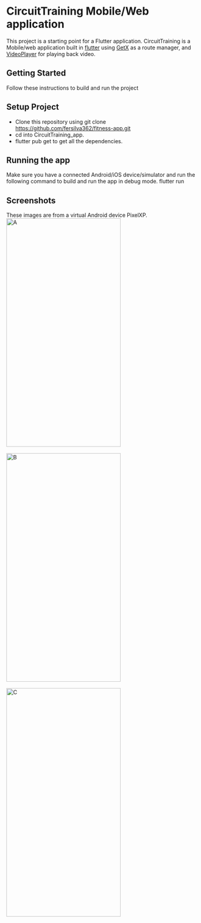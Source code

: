 # CircuitTraining Mobile/Web application

This project is a starting point for a Flutter application. CircuitTraining is a Mobile/web application built in [flutter](https://flutter.dev/?gclid=CjwKCAjw3oqoBhAjEiwA_UaLtjMOM-9oW1E0kgXzdbBEu78dUJy5AziNKSh4F7gr_mlctzlfvtXW6hoCiAcQAvD_BwE&gclsrc=aw.ds) using [GetX](https://pub.dev/packages/get) as a route manager, and [VideoPlayer](https://pub.dev/packages/video_player) for playing back video.

## Getting Started
Follow these instructions to build and run the project

## Setup Project
-	Clone this repository using git clone https://github.com/fersilva362/fitness-app.git 
-	cd into CircuitTraining_app.
-	flutter pub get to get all the dependencies.
  
## Running the app
Make sure you have a connected Android/iOS device/simulator and run the following command to build and run the app in debug mode.
flutter run

## Screenshots 
These images are from a virtual Android device PixelXP.
&nbsp;&nbsp;
<img src="https://github.com/fersilva362/fitness-app/assets/78646102/53223aa0-03c8-4527-a0ec-684eaba98201" alt="A" style="height: 600px; width:300px;"/>&nbsp;&nbsp;

<img src="https://github.com/fersilva362/fitness-app/assets/78646102/43059b74-e5c6-47ef-a7c9-392cfe175869" alt="B" style="height: 600px; width:300px;"/>&nbsp;&nbsp;

<img src="https://github.com/fersilva362/fitness-app/assets/78646102/9eddb3a0-2459-4353-a455-35f6f51c5228" alt="C" style="height: 600px; width:300px;"/>

&nbsp;&nbsp;



